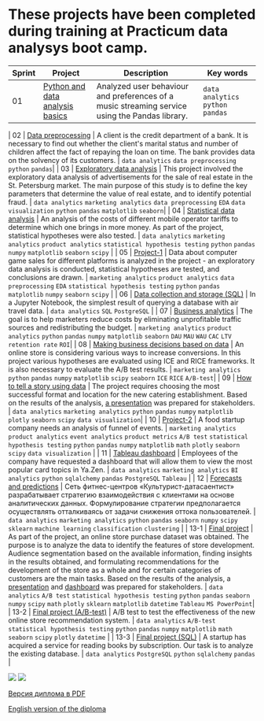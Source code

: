 # These projects have been completed during training at Practicum data analysys boot camp.
| Sprint | Project | Description | Key words |
| --- | --- | --- | --- |
| 01 | [Python and data analysis basics](https://github.com/darya134/Data_analytics/tree/main/01.%20Python%20and%20data%20analysis%20basics) | Analyzed user behaviour and preferences of a music streaming service using the Pandas library. | `data analytics` `python` `pandas`|

| 02 | [Data preprocessing](https://github.com/darya134/Data_analytics/tree/main/02.%20Data%20preprocessing) | A client is the credit department of a bank. It is necessary to find out whether the client's marital status and number of children affect the fact of repaying the loan on time. The bank provides data on the solvency of its customers. | `data analytics` `data preprocessing` `python` `pandas`|
| 03 | [Exploratory data analysis](https://github.com/darya134/Data_analytics/tree/main/03.%20Exploratory%20data%20analysis) | This project involved the exploratory data analysis of advertisements for the sale of real estate in the St. Petersburg market. The main purpose of this study is to define the key parameters that determine the value of real estate, and to identify potential fraud. | `data analytics` `marketing analytics` `data preprocessing` `EDA` `data visualization` `python` `pandas` `matplotlib` `seaborn`|
| 04 | [Statistical data analysis](https://github.com/darya134/Data_analytics/tree/main/04.%20Statistical%20data%20analysis) | An analysis of the costs of different mobile operator tariffs to determine which one brings in more money. As part of the project, statistical hypotheses were also tested. | `data analytics` `marketing analytics` `product analytics` `statistical hypothesis testing` `python` `pandas` `numpy` `matplotlib` `seaborn` `scipy` |
| 05 | [Project-1](https://github.com/darya134/Data_analytics/tree/main/05.%20Project-1) | Data about computer game sales for different platforms is analyzed in the project - an exploratory data analysis is conducted, statistical hypotheses are tested, and conclusions are drawn. | `marketing analytics` `product analytics` `data preprocessing` `EDA` `statistical hypothesis testing` `python` `pandas`  `matplotlib` `numpy` `seaborn` `scipy` |
| 06 | [Data collection and storage (SQL)](https://github.com/darya134/Data_analytics/tree/main/06.%20Data%20collection%20and%20storage%20(SQL)) | In a Jupyter Notebook, the simplest result of querying a database with air travel data. | `data analytics` `SQL` `PostgreSQL` |
| 07 | [Business analytics](https://github.com/darya134/Data_analytics/tree/main/07.%20Business%20analytics) | The goal is to help marketers reduce costs by eliminating unprofitable traffic sources and redistributing the budget. | `marketing analytics` `product analytics` `python` `pandas` `numpy` `matplotlib` `seaborn` `DAU` `MAU` `WAU` `CAC` `LTV` `retention rate` `ROI`|
| 08 | [Making business decisions based on data](https://github.com/darya134/Data_analytics/tree/main/08.%20Making%20business%20decisions%20based%20on%20data) | An online store is considering various ways to increase conversions. In this project various hypotheses are evaluated using ICE and RICE frameworks. It is also necessary to evaluate the A/B test results. | `marketing analytics` `python` `pandas` `numpy` `matplotlib` `scipy` `seaborn` `ICE` `RICE` `A/B-test`|
| 09 | [How to tell a story using data](https://github.com/darya134/Data_analytics/tree/main/09.%20How%20to%20tell%20a%20story%20using%20data) | The project requires choosing the most successful format and location for the new catering establishment. Based on the results of the analysis, [a presentation](https://github.com/darya134/Data_analytics/tree/main/01.%20Python%20and%20data%20analysis%20basics) was prepared for stakeholders.  | `data analytics` `marketing analytics` `python` `pandas` `numpy` `matplotlib` `plotly` `seaborn` `scipy` `data visualization`|
| 10 | [Project-2](https://github.com/darya134/Data_analytics/tree/main/10.%20Project-2) | A food startup company needs an analysis of funnel of events. | `marketing analytics` `product analytics` `event analytics` `product metrics` `A/B test` `statistical hypothesis testing` `python` `pandas` `numpy` `matplotlib` `math` `plotly` `seaborn` `scipy` `data visualization` |
| 11 | [Tableau dashboard](https://github.com/darya134/Data_analytics/tree/main/11.%20Automation) | Employees of the company have requested a dashboard that will allow them to view the most popular card topics in Ya.Zen. | `data analytics` `marketing analytics` `BI analytics` `python` `sqlalchemy` `pandas` `PostgreSQL` `Tableau` |
| 12 | [Forecasts and predictions](https://github.com/darya134/Data_analytics/tree/main/12.%20Forecasts%20and%20predictions) | Сеть фитнес-центров «Культурист-датасаентист» разрабатывает стратегию взаимодействия с клиентами на основе аналитических данных. Формулирование стратегии предполагается осуществлять отталкиваясь от задачи снижения оттока пользователей. | `data analytics` `marketing analytics` `python` `pandas` `seaborn` `numpy` `scipy` `sklearn` `machine learning` `classification` `clustering` |
| 13-1 | [Final project](https://github.com/darya134/Data_analytics/tree/main/13-1.%20Graduation%20project) | As part of the project, an online store purchase dataset was obtained. The purpose is to analyze the data to identify the features of store development. Audience segmentation based on the available information, finding insights in the results obtained, and formulating recommendations for the development of the store as a whole and for certain categories of customers are the main tasks. Based on the results of the analysis, a [presentation](https://github.com/darya134/Data_analytics/tree/main/01.%20Python%20and%20data%20analysis%20basics) and [dashboard](https://public.tableau.com/app/profile/darya.ilina/viz/Mobile_app_analysis/sheet3#2) was prepared for stakeholders. | `data analytics` `A/B test` `statistical hypothesis testing` `python` `pandas`  `seaborn` `numpy` `scipy` `math` `plotly` `sklearn` `matplotlib` `datetime` `Tableau` `MS PowerPoint`|
| 13-2 | [Final project (A/B-test)](https://github.com/darya134/Data_analytics/tree/main/13-2.%20Graduation%20project%20(A/B-test)) | A/B test to test the effectiveness of the new online store recommendation system. | `data analytics` `A/B-test` `statistical hypothesis testing` `python` `pandas` `numpy` `matplotlib` `math` `seaborn` `scipy` `plotly` `datetime` |
| 13-3 | [Final project (SQL)](https://github.com/darya134/Data_analytics/tree/main/13-3.%20Graduation%20project%20(SQL)) | A startup has acquired a service for reading books by subscription. Our task is to analyze the existing database. | `data analytics` `PostgreSQL` `python` `sqlalchemy` `pandas` |


![](diploma/diploma_cover_ru.jpg)
![](diploma/diploma_sprints_ru.jpg)

[Версия диплома в PDF](https://github.com/darya134/Data_analytics/tree/main/01.%20Python%20and%20data%20analysis%20basics)

[English version of the diploma](https://github.com/darya134/Data_analytics/tree/main/01.%20Python%20and%20data%20analysis%20basics)
